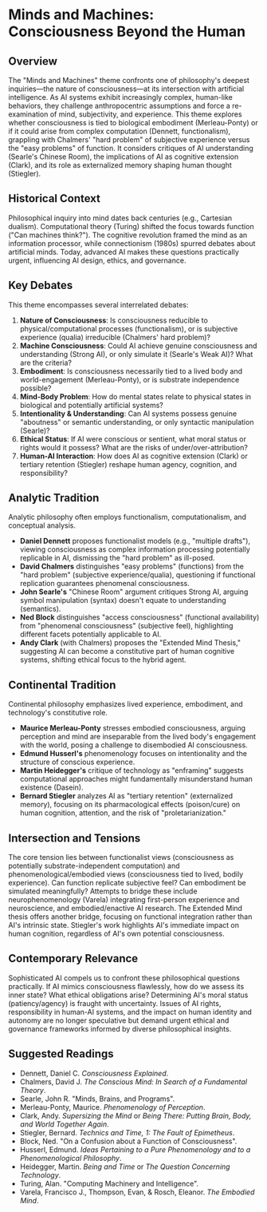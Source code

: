 # Minds and Machines: Consciousness Beyond the Human

## Overview

The "Minds and Machines" theme confronts one of philosophy's deepest inquiries—the nature of consciousness—at its intersection with artificial intelligence. As AI systems exhibit increasingly complex, human-like behaviors, they challenge anthropocentric assumptions and force a re-examination of mind, subjectivity, and experience. This theme explores whether consciousness is tied to biological embodiment (Merleau-Ponty) or if it could arise from complex computation (Dennett, functionalism), grappling with Chalmers' "hard problem" of subjective experience versus the "easy problems" of function. It considers critiques of AI understanding (Searle's Chinese Room), the implications of AI as cognitive extension (Clark), and its role as externalized memory shaping human thought (Stiegler).

## Historical Context

Philosophical inquiry into mind dates back centuries (e.g., Cartesian dualism). Computational theory (Turing) shifted the focus towards function ("Can machines think?"). The cognitive revolution framed the mind as an information processor, while connectionism (1980s) spurred debates about artificial minds. Today, advanced AI makes these questions practically urgent, influencing AI design, ethics, and governance.

## Key Debates

This theme encompasses several interrelated debates:

1.  **Nature of Consciousness**: Is consciousness reducible to physical/computational processes (functionalism), or is subjective experience (qualia) irreducible (Chalmers' hard problem)?
2.  **Machine Consciousness**: Could AI achieve genuine consciousness and understanding (Strong AI), or only simulate it (Searle's Weak AI)? What are the criteria?
3.  **Embodiment**: Is consciousness necessarily tied to a lived body and world-engagement (Merleau-Ponty), or is substrate independence possible?
4.  **Mind-Body Problem**: How do mental states relate to physical states in biological and potentially artificial systems?
5.  **Intentionality & Understanding**: Can AI systems possess genuine "aboutness" or semantic understanding, or only syntactic manipulation (Searle)?
6.  **Ethical Status**: If AI were conscious or sentient, what moral status or rights would it possess? What are the risks of under/over-attribution?
7.  **Human-AI Interaction**: How does AI as cognitive extension (Clark) or tertiary retention (Stiegler) reshape human agency, cognition, and responsibility?

## Analytic Tradition

Analytic philosophy often employs functionalism, computationalism, and conceptual analysis.

*   **Daniel Dennett** proposes functionalist models (e.g., "multiple drafts"), viewing consciousness as complex information processing potentially replicable in AI, dismissing the "hard problem" as ill-posed.
*   **David Chalmers** distinguishes "easy problems" (functions) from the "hard problem" (subjective experience/qualia), questioning if functional replication guarantees phenomenal consciousness.
*   **John Searle's** "Chinese Room" argument critiques Strong AI, arguing symbol manipulation (syntax) doesn't equate to understanding (semantics).
*   **Ned Block** distinguishes "access consciousness" (functional availability) from "phenomenal consciousness" (subjective feel), highlighting different facets potentially applicable to AI.
*   **Andy Clark** (with Chalmers) proposes the "Extended Mind Thesis," suggesting AI can become a constitutive part of human cognitive systems, shifting ethical focus to the hybrid agent.

## Continental Tradition

Continental philosophy emphasizes lived experience, embodiment, and technology's constitutive role.

*   **Maurice Merleau-Ponty** stresses embodied consciousness, arguing perception and mind are inseparable from the lived body's engagement with the world, posing a challenge to disembodied AI consciousness.
*   **Edmund Husserl's** phenomenology focuses on intentionality and the structure of conscious experience.
*   **Martin Heidegger's** critique of technology as "enframing" suggests computational approaches might fundamentally misunderstand human existence (Dasein).
*   **Bernard Stiegler** analyzes AI as "tertiary retention" (externalized memory), focusing on its pharmacological effects (poison/cure) on human cognition, attention, and the risk of "proletarianization."

## Intersection and Tensions

The core tension lies between functionalist views (consciousness as potentially substrate-independent computation) and phenomenological/embodied views (consciousness tied to lived, bodily experience). Can function replicate subjective feel? Can embodiment be simulated meaningfully? Attempts to bridge these include neurophenomenology (Varela) integrating first-person experience and neuroscience, and embodied/enactive AI research. The Extended Mind thesis offers another bridge, focusing on functional integration rather than AI's intrinsic state. Stiegler's work highlights AI's immediate impact on human cognition, regardless of AI's own potential consciousness.

## Contemporary Relevance

Sophisticated AI compels us to confront these philosophical questions practically. If AI mimics consciousness flawlessly, how do we assess its inner state? What ethical obligations arise? Determining AI's moral status (patiency/agency) is fraught with uncertainty. Issues of AI rights, responsibility in human-AI systems, and the impact on human identity and autonomy are no longer speculative but demand urgent ethical and governance frameworks informed by diverse philosophical insights.

## Suggested Readings

*   Dennett, Daniel C. *Consciousness Explained*.
*   Chalmers, David J. *The Conscious Mind: In Search of a Fundamental Theory*.
*   Searle, John R. "Minds, Brains, and Programs".
*   Merleau-Ponty, Maurice. *Phenomenology of Perception*.
*   Clark, Andy. *Supersizing the Mind* or *Being There: Putting Brain, Body, and World Together Again*.
*   Stiegler, Bernard. *Technics and Time, 1: The Fault of Epimetheus*.
*   Block, Ned. "On a Confusion about a Function of Consciousness".
*   Husserl, Edmund. *Ideas Pertaining to a Pure Phenomenology and to a Phenomenological Philosophy*.
*   Heidegger, Martin. *Being and Time* or *The Question Concerning Technology*.
*   Turing, Alan. "Computing Machinery and Intelligence".
*   Varela, Francisco J., Thompson, Evan, & Rosch, Eleanor. *The Embodied Mind*.